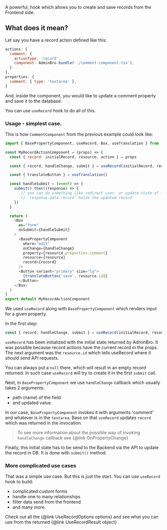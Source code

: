 A powerful, hook which allows you to create and save records from the Frontend side.

## What does it mean?

Let say you have a record action defined like this:

```javascript
actions: {
  comment: {
    actionType: 'record',
    component: AdminBro.bundle('./comment-component.tsx'),
  }
},
properties: {
  comment: { type: 'textarea' },
}
```

And, inside the component, you would like to update a comment property and save it to the database.

You can use `useRecord` hook to do all of this.

### Usage - simplest case.

This is how `CommentComponent` from the previous example could look like:

```javascript
import { BasePropertyComponent, useRecord, Box, useTranslation } from '@admin-bro/design-system'

const MyRecordActionComponent = (props) => {
  const { record: initialRecord, resource, action } = props

  const { record, handleChange, submit } = useRecord(initialRecord, resource.id)

  const { translateButton } = useTranslation()

  const handleSubmit = (event) => {
    submit().then((response) => {
       // you can do something like redirect user, or update state of the component
       // `response.data.record` holds the updated record
    })
  }

  return (
    <Box
      as="form"
      onSubmit={handleSubmit}
    >
      <BasePropertyComponent
        where="edit"
        onChange={handleChange}
        property={resource.properties.comment}
        resource={resource}
        record={record}
      />
      <Button variant="primary" size="lg">
        {translateButton('save', resource.id)}
      </Button>
    </Box>
  )
}
export default MyRecordActionComponent
```

We used `useRecord` along with `BasePropertyComponent` which renders input for a given property.

In the first step:

```javascript
const { record, handleChange, submit } = useRecord(initialRecord, resource.id)
```

`useRecord` has been initialized with the initial state returned by AdminBro. It was possible because
record actions have the current record in the props.
The next argument was the `resource.id` which tells useRecord where it should send API requests.

You can always put a `null` there, which will result in an empty record returned. In such case
`useRecord` will try to create it in the first `submit` call.

Next, in `BasePropertyComponent` we use `handleChange` callback which usually takes 2 arguments:

* path (name) of the field
* and updated value.

In our case, `BasePropertyComponent` invokes it with arguments 'comment' and whatever is in the
`textarea`. Base on that `useRecord` updates `record` which was returned in the invocation.

> To see more information about the possible way of invoking `handleChange` callback see 
> {@link OnPropertyChange}

Finally, this initial state has to be send to the Backend via the API to update the record in DB.
It is done with `submit()` method.

### More complicated use cases

That was a simple use case. But this is just the start. You can use `useRecord` hook to build:

* complicated custom forms
* handle one to many relationships
* filter data send from the frontend
* and many more.

Check out all the {@link UseRecordOptions options} and see what you can use from the returned
{@link UseRecordResult object}